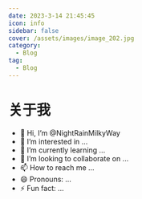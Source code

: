 ```yaml
---
date: 2023-3-14 21:45:45
icon: info
sidebar: false
cover: /assets/images/image_202.jpg
category:
  - Blog
tag:
  - Blog
---
```

# 关于我

- 👋 Hi, I’m @NightRainMilkyWay
- 👀 I’m interested in ...
- 🌱 I’m currently learning ...
- 💞️ I’m looking to collaborate on ...
- 📫 How to reach me ...
- 😄 Pronouns: ...
- ⚡ Fun fact: ...

<!---
NightRainMilkyWay/NightRainMilkyWay is a ✨ special ✨ repository because its `README.md` (this file) appears on your GitHub profile.
You can click the Preview link to take a look at your changes.
--->

